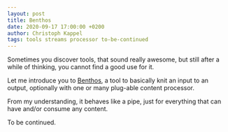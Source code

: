 ```yaml
---
layout: post
title: Benthos
date: 2020-09-17 17:00:00 +0200
author: Christoph Kappel
tags: tools streams processor to-be-continued
---
```

Sometimes you discover tools, that sound really awesome, but still after a while of thinking, you
cannot find a good use for it.

Let me introduce you to [Benthos](https://www.benthos.dev/), a tool to basically knit an input to an
output, optionally with one or many plug-able content processor.

From my understanding, it behaves like a pipe, just for everything that can have and/or consume any
content.

To be continued.